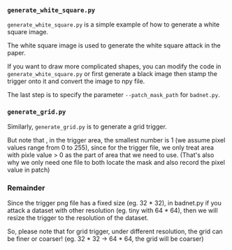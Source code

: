 ### `generate_white_square.py`

`generate_white_square.py` is a simple example of how to generate a white square image. 

The white square image is used to generate the white square attack in the paper.

If you want to draw more complicated shapes, you can modify the code in `generate_white_square.py` or first generate a black image then stamp the trigger onto it and convert the image to npy file.

The last step is to specify the parameter `--patch_mask_path` for `badnet.py`.

### `generate_grid.py`

Similarly, `generate_grid.py` is to generate a grid trigger.

But note that , in the trigger area, the smallest number is 1 (we assume pixel values range from 0 to 255), since for the trigger file, we only treat area with pixle value > 0 as the part of area that we need to use. (That's also why we only need one file to both locate the mask and also record the pixel value in patch)

### Remainder

Since the trigger png file has a fixed size (eg. 32 * 32), in badnet.py if you attack a dataset with other resolution (eg. tiny with 64 * 64), then we will resize the trigger to the resolution of the dataset.

So, please note that for grid trigger, under different resolution, the grid can be finer or coarser! (eg. 32 * 32 -> 64 * 64, the grid will be coarser)
